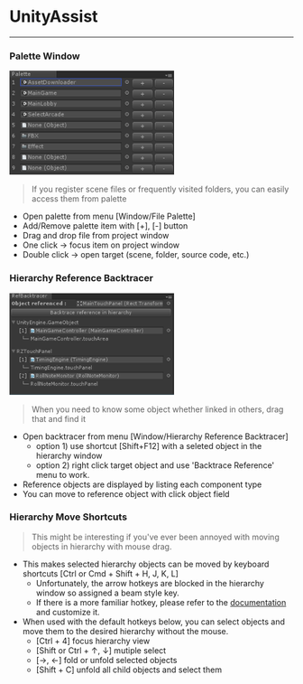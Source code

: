 # UnityAssist

---

### Palette Window
![Alt text](/Screenshots/shot_0.png?raw=true "Optional Title")
> If you register scene files or frequently visited folders, you can easily access them from palette
* Open palette from menu [Window/File Palette]
* Add/Remove palette item with [+], [-] button
* Drag and drop file from project window
* One click -> focus item on project window
* Double click -> open target (scene, folder, source code, etc.)
 
### Hierarchy Reference Backtracer
![Alt text](/Screenshots/shot_1.png?raw=true "Optional Title")
> When you need to know some object whether linked in others, drag that and find it
* Open backtracer from menu [Window/Hierarchy Reference Backtracer]
  * option 1) use shortcut [Shift+F12] with a seleted object in the hierarchy window
  * option 2) right click target object and use 'Backtrace Reference' menu to work.
* Reference objects are displayed by listing each component type
* You can move to reference object with click object field

### Hierarchy Move Shortcuts
> This might be interesting if you've ever been annoyed with moving objects in hierarchy with mouse drag.
* This makes selected hierarchy objects can be moved by keyboard shortcuts [Ctrl or Cmd + Shift + H, J, K, L]
  * Unfortunately, the arrow hotkeys are blocked in the hierarchy window so assigned a beam style key.
  * If there is a more familiar hotkey, please refer to the [documentation](https://docs.unity3d.com/ScriptReference/MenuItem.html) and customize it.
* When used with the default hotkeys below, you can select objects and move them to the desired hierarchy without the mouse.
  * [Ctrl + 4] focus hierarchy view
  * [Shift or Ctrl + ↑, ↓] mutiple select
  * [→, ←] fold or unfold selected objects
  * [Shift + C] unfold all child objects and select them
